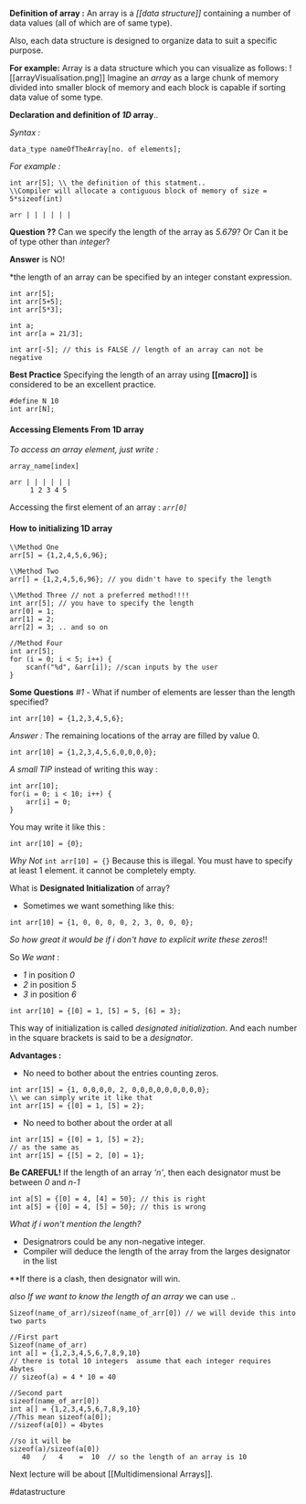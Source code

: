 **Definition of array :**
An array is a *[[data structure]]* containing a number of data values (all of which are of same type).

Also, each data structure is designed to organize data to suit a specific purpose.

**For example:** Array is a data structure which you can visualize as follows:
![[arrayVisualisation.png]]
Imagine an *array* as a large chunk of memory divided into smaller block of memory and each block is capable if sorting data value of some type.

**Declaration and definition of *1D* array**..

*Syntax :* 
```
data_type nameOfTheArray[no. of elements];
```

*For example :* 
```
int arr[5]; \\ the definition of this statment..
\\Compiler will allocate a contiguous block of memory of size = 5*sizeof(int)

arr | | | | | |

```

**Question ??**
Can we specify the length of the array as *5.679*? Or
Can it be of type other than *integer*?

**Answer** is NO!

*the length of an array can be specified by an integer constant expression.
```
int arr[5];
int arr[5+5];
int arr[5*3];

int a;
int arr[a = 21/3];

int arr[-5]; // this is FALSE // length of an array can not be negative
```

**Best Practice**
Specifying the length of an array using **[[macro]]** is considered to be an excellent practice.
```
#define N 10
int arr[N];
```

#### **Accessing Elements From 1D array**
*To access an array element, just write :*
```
array_name[index]

arr | | | | | |  
     1 2 3 4 5
```
Accessing the first element of an array : <code>*arr[0]*</code>

#### **How to initializing 1D array**

```
\\Method One
arr[5] = {1,2,4,5,6,96};

\\Method Two
arr[] = {1,2,4,5,6,96}; // you didn't have to specify the length

\\Method Three // not a preferred method!!!!
int arr[5]; // you have to specify the length
arr[0] = 1;
arr[1] = 2;
arr[2] = 3; .. and so on

//Method Four
int arr[5];
for (i = 0; i < 5; i++) {
	scanf("%d", &arr[i]); //scan inputs by the user
}
```


**Some Questions**
*#1 -* What if number of elements are lesser than the length specified?
```
int arr[10] = {1,2,3,4,5,6};
```
*Answer :* The remaining locations of the array are filled by value 0.
```
int arr[10] = {1,2,3,4,5,6,0,0,0,0};
```

*A small TIP*
instead of writing this way : 
```
int arr[10];
for(i = 0; i < 10; i++) {
	arr[i] = 0;
}
```

You may write it like this : 
```
int arr[10] = {0};
```

*Why Not* <code>int arr[10] = {}</code>
Because this is illegal.
You must have to specify at least 1 element. it cannot be completely empty.

What is **Designated Initialization** of array?
- Sometimes we want something like this:
```
int arr[10] = {1, 0, 0, 0, 0, 2, 3, 0, 0, 0};
```
*So how great it would be if i don't have to explicit write these zeros*!!

So *We want* :
- *1* in position *0*
- *2* in position *5*
- *3* in position *6*

```
int arr[10] = {[0] = 1, [5] = 5, [6] = 3};
```
This way of initialization is called *designated initialization*.
And each number in the square brackets is said to be a *designator*.

**Advantages :**
- No need to bother about the entries counting zeros.
```
int arr[15] = {1, 0,0,0,0, 2, 0,0,0,0,0,0,0,0,0}; 
\\ we can simply write it like that
int arr[15] = {[0] = 1, [5] = 2};
```

- No need to bother about the order at all
```
int arr[15] = {[0] = 1, [5] = 2};
// as the same as 
int arr[15] = {[5] = 2, [0] = 1};
```

**Be CAREFUL!**
If the length of an array *'n'*, then each designator must be between *0* and *n-1*
```
int a[5] = {[0] = 4, [4] = 50}; // this is right
int a[5] = {[0] = 4, [5] = 50}; // this is wrong
```

*What if i won't mention the length?*
- Designatrors could be any non-negative integer.
- Compiler will deduce the length of the array from the larges designator in the list

**If there is a clash, then designator will win.


*also If we want to know the length of an array* we can use ..
```
Sizeof(name_of_arr)/sizeof(name_of_arr[0]) // we will devide this into two parts

//First part
Sizeof(name_of_arr)
int a[] = {1,2,3,4,5,6,7,8,9,10}
// there is total 10 integers  assume that each integer requires 4bytes
// sizeof(a) = 4 * 10 = 40 

//Second part
sizeof(name_of_arr[0])
int a[] = {1,2,3,4,5,6,7,8,9,10}
//This mean sizeof(a[0]);
//sizeof(a[0]) = 4bytes

//so it will be 
sizeof(a)/sizeof(a[0])
   40   /   4    =  10  // so the length of an array is 10

```


Next lecture will be about [[Multidimensional Arrays]].


#datastructure


